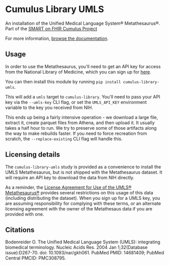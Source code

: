 # Cumulus Library UMLS

An installation of the Unified Medical Language System® Metathesaurus®. Part of the [SMART on FHIR Cumulus Project](https://smarthealthit.org/cumulus-a-universal-sidecar-for-a-smart-learning-healthcare-system/)

For more information, [browse the documentation](https://docs.smarthealthit.org/cumulus/library).
## Usage

In order to use the Metathesaurus, you'll need to get an API key for access from the National Library of Medicine, which you can sign up for [here](https://uts.nlm.nih.gov/uts/signup-login).

You can then install this module by running `pip install cumulus-library-umls`.

This will add a `umls` target to `cumulus-library`. You'll need to pass your
API key via the `--umls-key` CLI flag, or set the `UMLS_API_KEY` environment variable
to the key you received from NIH.

This ends up being a fairly intensive operation - we download a large file,
extract it, create parquet files from Athena, and then upload it. It usually
takes a half hour to run. We try to preserve some of those artifacts along
the way to make rebuilds faster. If you need to force recreation from scratch, the
`--replace-existing` CLI flag will handle this.

## Licensing details

The `cumulus-library-umls` study is provided as a convenience to install the
UMLS Metathesaurus, but is not shipped with the Metathesaurus dataset. It will
require an API key to download the data from NIH directly.

As a reminder, the 
[License Agreement for Use of the UMLS® Metathesaurus®](https://uts.nlm.nih.gov/uts/assets/LicenseAgreement.pdf)
provides several restrictions on this usage of this data (including distributing
the dataset). When you sign up for a UMLS key, you are assuming responsibility
for complying with these terms, or an alternate licensing agreement with the
owner of the Metathesaus data if you are provided with one.


## Citations

Bodenreider O. The Unified Medical Language System (UMLS): integrating biomedical terminology. Nucleic Acids Res. 2004 Jan 1;32(Database issue):D267-70. doi: 10.1093/nar/gkh061. PubMed PMID: 14681409; PubMed Central PMCID: PMC308795.